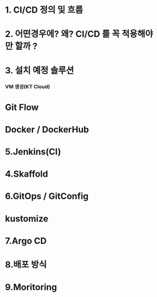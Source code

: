 # **1. CI/CD 정의 및 흐름**

# 2. 어떤경우에? 왜? CI/CD 를 꼭 적용해야만 할까 ?

# 3. 설치 예정 솔루션

### VM 생성(KT Cloud)

# Git Flow

# **Docker** / DockerHub

# 5.Jenkins(CI)

# 4.Skaffold

# 6.GitOps / GitConfig

# kustomize

# 7.Argo CD

# 8.배포 방식

# 9.Moritoring
